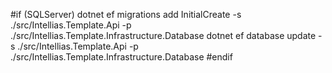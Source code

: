 #if (SQLServer)
dotnet ef migrations add InitialCreate -s ./src/Intellias.Template.Api -p ./src/Intellias.Template.Infrastructure.Database
dotnet ef database update -s ./src/Intellias.Template.Api -p ./src/Intellias.Template.Infrastructure.Database
#endif